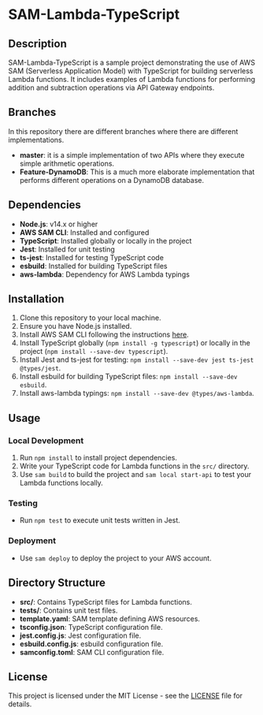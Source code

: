 # SAM-Lambda-TypeScript

## Description
SAM-Lambda-TypeScript is a sample project demonstrating the use of AWS SAM (Serverless Application Model) with TypeScript for building serverless Lambda functions. It includes examples of Lambda functions for performing addition and subtraction operations via API Gateway endpoints.
## Branches
In this repository there are different branches where there are different implementations.
- **master**: it is a simple implementation of two APIs where they execute simple arithmetic operations.
- **Feature-DynamoDB**: This is a much more elaborate implementation that performs different operations on a DynamoDB database.

## Dependencies
- **Node.js**: v14.x or higher
- **AWS SAM CLI**: Installed and configured
- **TypeScript**: Installed globally or locally in the project
- **Jest**: Installed for unit testing
- **ts-jest**: Installed for testing TypeScript code
- **esbuild**: Installed for building TypeScript files
- **aws-lambda**: Dependency for AWS Lambda typings

## Installation
1. Clone this repository to your local machine.
2. Ensure you have Node.js installed.
3. Install AWS SAM CLI following the instructions [here](https://docs.aws.amazon.com/serverless-application-model/latest/developerguide/serverless-sam-cli-install.html).
4. Install TypeScript globally (`npm install -g typescript`) or locally in the project (`npm install --save-dev typescript`).
5. Install Jest and ts-jest for testing: `npm install --save-dev jest ts-jest @types/jest`.
6. Install esbuild for building TypeScript files: `npm install --save-dev esbuild`.
7. Install aws-lambda typings: `npm install --save-dev @types/aws-lambda`.

## Usage
### Local Development
1. Run `npm install` to install project dependencies.
2. Write your TypeScript code for Lambda functions in the `src/` directory.
3. Use `sam build` to build the project and `sam local start-api` to test your Lambda functions locally.

### Testing
- Run `npm test` to execute unit tests written in Jest.

### Deployment
- Use `sam deploy` to deploy the project to your AWS account.

## Directory Structure
- **src/**: Contains TypeScript files for Lambda functions.
- **tests/**: Contains unit test files.
- **template.yaml**: SAM template defining AWS resources.
- **tsconfig.json**: TypeScript configuration file.
- **jest.config.js**: Jest configuration file.
- **esbuild.config.js**: esbuild configuration file.
- **samconfig.toml**: SAM CLI configuration file.

## License
This project is licensed under the MIT License - see the [LICENSE](LICENSE) file for details.
